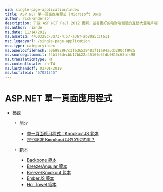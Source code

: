 ```yaml
---
uid: single-page-application/index
title: ASP.NET 單一頁面應用程式 |Microsoft Docs
author: rick-anderson
description: 下載 ASP.NET Fall 2012 更新，並有更好的端對端體驗的互動大量用戶端使用 Javascript 建置的應用程式...
ms.author: riande
ms.date: 11/14/2012
ms.assetid: 4760328c-3d73-4757-a36f-ab80a5b3f611
msc.legacyurl: /single-page-application
msc.type: categoryindex
ms.openlocfilehash: 30b992967c3fe36539481f11a94a5db290cf99c5
ms.sourcegitcommit: 24b1f6decbb17bb22a45166e5fdb0845c65af498
ms.translationtype: MT
ms.contentlocale: zh-TW
ms.lasthandoff: 03/01/2019
ms.locfileid: "57021345"
---
```

<a name="aspnet-single-page-application"></a>ASP.NET 單一頁面應用程式
====================
- [概觀](overview/index.md)

    - [簡介](overview/introduction/index.md)

        - [單一頁面應用程式：KnockoutJS 範本](overview/introduction/knockoutjs-template.md)
        - [是否認識 Knockout 以外的程式庫？](overview/introduction/other-libraries.md)
    - [範本](overview/templates/index.md)

        - [Backbone 範本](overview/templates/backbonejs-template.md)
        - [Breeze/Angular 範本](overview/templates/breezeangular-template.md)
        - [Breeze/Knockout 範本](overview/templates/breezeknockout-template.md)
        - [EmberJS 範本](overview/templates/emberjs-template.md)
        - [Hot Towel 範本](overview/templates/hottowel-template.md)
